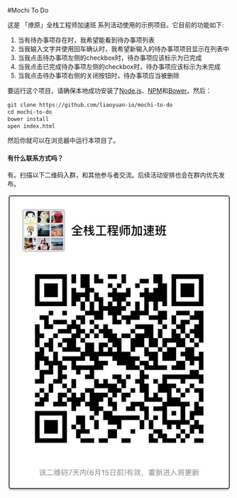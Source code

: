 #Mochi To Do

这是 「燎原」全栈工程师加速班 系列活动使用的示例项目。它目前的功能如下:

1. 当有待办事项存在时，我希望能看到待办事项列表
2. 当我输入文字并使用回车确认时，我希望新输入的待办事项项目显示在列表中
3. 当我点击待办事项左侧的checkbox时，待办事项应该标示为已完成
4. 当我点击已完成待办事项左侧的checkbox时，待办事项应该标示为未完成
5. 当我点击待办事项右侧的关闭按钮时，待办事项应当被删除

要运行这个项目，请确保本地成功安装了[Node.js](https://nodejs.org/en/download/)、[NPM](https://docs.npmjs.com/getting-started/installing-node)和[Bower](https://www.npmjs.com/package/bower#install)。然后：

    git clone https://github.com/liaoyuan-io/mochi-to-do
    cd mochi-to-do
    bower install
    open index.html

然后你就可以在浏览器中运行本项目了。


#### 有什么联系方式吗？

有。扫描以下二维码入群，和其他参与者交流。后续活动安排也会在群内优先发布。

![二维码](qr.png?raw=true)
